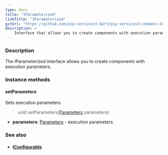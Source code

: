 ```yaml
---
type: docs
title: "IParameterized"
linkTitle: "IParameterized"
gitUrl: "https://github.com/pip-services3-dart/pip-services3-commons-dart"
description: >
    Interface that allows you to create components with execution parameters.
---
```


### Description

The IParameterized interface allows you to create components with execution parameters.

### Instance methods

#### setParameters
Sets execution parameters.

> void setParameters([Parameters](../parameters) parameters)

- **parameters**: [Parameters](../parameters) - execution parameters.



### See also
- #### [IConfigurable](../../config/iconfigurable)
